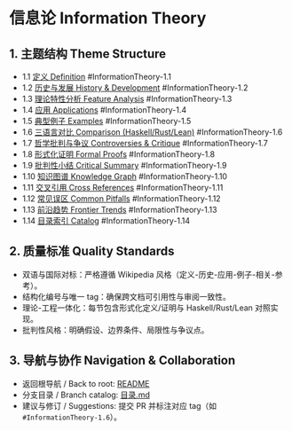 # 信息论 Information Theory

## 1. 主题结构 Theme Structure

- 1.1 [定义 Definition](./definition.md) #InformationTheory-1.1
- 1.2 [历史与发展 History & Development](./history.md) #InformationTheory-1.2
- 1.3 [理论特性分析 Feature Analysis](./feature_analysis.md) #InformationTheory-1.3
- 1.4 [应用 Applications](./applications.md) #InformationTheory-1.4
- 1.5 [典型例子 Examples](./examples.md) #InformationTheory-1.5
- 1.6 [三语言对比 Comparison (Haskell/Rust/Lean)](./comparison.md) #InformationTheory-1.6
- 1.7 [哲学批判与争议 Controversies & Critique](./controversies.md) #InformationTheory-1.7
- 1.8 [形式化证明 Formal Proofs](./formal_proofs.md) #InformationTheory-1.8
- 1.9 [批判性小结 Critical Summary](./critical_summary.md) #InformationTheory-1.9
- 1.10 [知识图谱 Knowledge Graph](./knowledge_graph.mmd) #InformationTheory-1.10
- 1.11 [交叉引用 Cross References](./cross_references.md) #InformationTheory-1.11
- 1.12 [常见误区 Common Pitfalls](./common_pitfalls.md) #InformationTheory-1.12
- 1.13 [前沿趋势 Frontier Trends](./frontier_trends.md) #InformationTheory-1.13
- 1.14 [目录索引 Catalog](./目录.md) #InformationTheory-1.14

## 2. 质量标准 Quality Standards

- 双语与国际对标：严格遵循 Wikipedia 风格（定义-历史-应用-例子-相关-参考）。
- 结构化编号与唯一 tag：确保跨文档可引用性与审阅一致性。
- 理论-工程一体化：每节包含形式化定义/证明与 Haskell/Rust/Lean 对照实现。
- 批判性风格：明确假设、边界条件、局限性与争议点。

## 3. 导航与协作 Navigation & Collaboration

- 返回根导航 / Back to root: [README](../README.md)
- 分支目录 / Branch catalog: [目录.md](./目录.md)
- 建议与修订 / Suggestions: 提交 PR 并标注对应 tag（如 `#InformationTheory-1.6`）。
